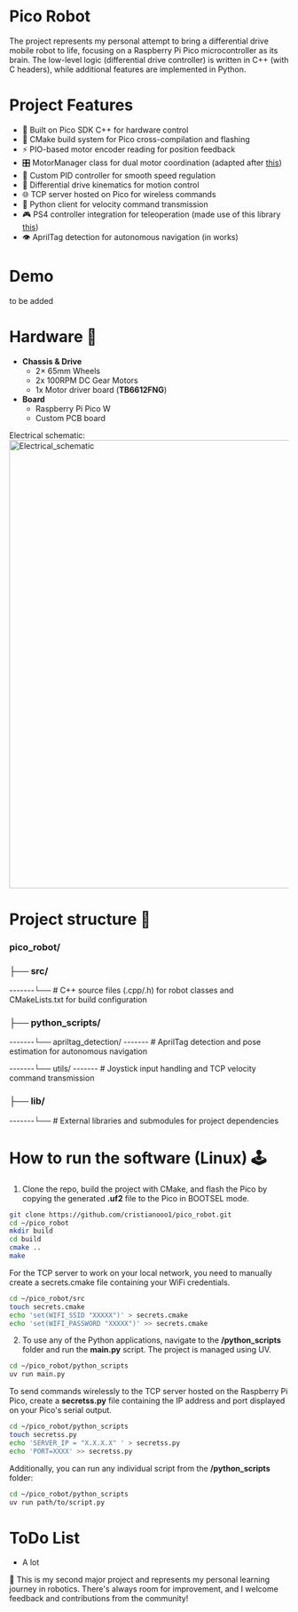 # Pico Robot 
The project represents my personal attempt to bring a differential drive mobile robot to life, focusing on a Raspberry Pi Pico microcontroller as its brain. The low-level logic (differential drive controller) is written in C++ (with C headers), while additional features are implemented in Python.

# Project Features
- 🥧 Built on Pico SDK C++ for hardware control
- 🔧 CMake build system for Pico cross-compilation and flashing
- ⚡ PIO-based motor encoder reading for position feedback
- 🎛️ MotorManager class for dual motor coordination (adapted after [this](https://github.com/jondurrant/DDD-Exp))
- 🎯 Custom PID controller for smooth speed regulation
- 🤖 Differential drive kinematics for motion control
- 🌐 TCP server hosted on Pico for wireless commands
- 📡 Python client for velocity command transmission
- 🎮 PS4 controller integration for teleoperation (made use of this library [this](https://github.com/piborg/Gamepad/tree/016628623078f0efb8b366c59d83a841827c21c6))
- 👁️ AprilTag detection for autonomous navigation (in works)
##
# Demo
  to be added
##

# Hardware 🔨
- **Chassis & Drive**  
  - 2× 65mm Wheels
  - 2x 100RPM DC Gear Motors  
  - 1x Motor driver board (**TB6612FNG**)  
- **Board**  
  - Raspberry Pi Pico W
  - Custom PCB board

Electrical schematic:
<img width="1392" height="807" alt="Electrical_schematic" src="https://github.com/user-attachments/assets/fc5d7038-79b6-4b46-afbd-1d9a569c9a41" />



##

# Project structure 📂

### pico_robot/
### ├── src/    
 -------└── # C++ source files (.cpp/.h) for robot classes and CMakeLists.txt for build configuration 


### ├── python_scripts/            

-------└── apriltag_detection/       ------- # AprilTag detection and pose estimation for autonomous navigation       

-------└── utils/   ------- #  Joystick input handling and TCP velocity command transmission

   
### ├── lib/      
-------└── # External libraries and submodules for project dependencies         
##
  
# How to run the software (Linux) 🕹
1) Clone the repo, build the project with CMake, and flash the Pico by copying the generated **.uf2** file to the Pico in BOOTSEL mode.
```bash
git clone https://github.com/cristianooo1/pico_robot.git
cd ~/pico_robot
mkdir build
cd build
cmake ..
make
```
For the TCP server to work on your local network, you need to manually create a secrets.cmake file containing your WiFi credentials. 
```bash
cd ~/pico_robot/src
touch secrets.cmake
echo 'set(WIFI_SSID "XXXXX")' > secrets.cmake
echo 'set(WIFI_PASSWORD "XXXXX")' >> secrets.cmake
```
2) To use any of the Python applications, navigate to the **/python_scripts** folder and run the **main.py** script. The project is managed using UV.
```bash
cd ~/pico_robot/python_scripts
uv run main.py
```
To send commands wirelessly to the TCP server hosted on the Raspberry Pi Pico, create a **secretss.py** file containing the IP address and port displayed on your Pico's serial output.
```bash
cd ~/pico_robot/python_scripts
touch secretss.py
echo 'SERVER_IP = "X.X.X.X" ' > secretss.py
echo 'PORT=XXXX' >> secretss.py
```
Additionally, you can run any individual script from the **/python_scripts** folder:
```bash
cd ~/pico_robot/python_scripts
uv run path/to/script.py
```
##
# ToDo List
- A lot
 
👻 This is my second major project and represents my personal learning journey in robotics. There's always room for improvement, and I welcome feedback and contributions from the community!
